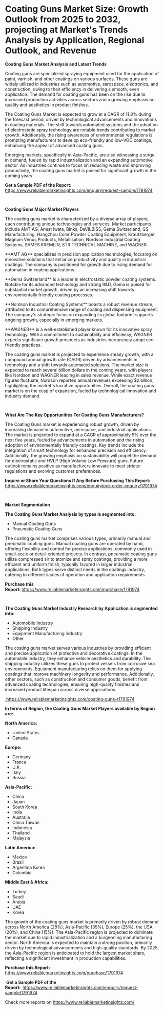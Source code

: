 <p><h1>Coating Guns Market Size: Growth Outlook from 2025 to 2032, projecting at Market's Trends Analysis by Application, Regional Outlook, and Revenue</h1></p><p><strong>Coating Guns Market Analysis and Latest Trends</strong></p>
<p><p>Coating guns are specialized spraying equipment used for the application of paint, varnish, and other coatings on various surfaces. These guns are widely utilized in industries such as automotive, aerospace, electronics, and construction, owing to their efficiency in delivering a smooth, even application. The demand for coating guns has been on the rise due to increased production activities across sectors and a growing emphasis on quality and aesthetics in product finishes.</p><p>The Coating Guns Market is expected to grow at a CAGR of 11.8% during the forecast period, driven by technological advancements and innovations in coating materials. The shift towards automated systems and the adoption of electrostatic spray technology are notable trends contributing to market growth. Additionally, the rising awareness of environmental regulations is prompting manufacturers to develop eco-friendly and low-VOC coatings, enhancing the appeal of advanced coating guns.</p><p>Emerging markets, specifically in Asia-Pacific, are also witnessing a surge in demand, fueled by rapid industrialization and an expanding automotive sector. As industries continue to focus on reducing waste and improving productivity, the coating guns market is poised for significant growth in the coming years.</p></p>
<p><strong>Get a Sample PDF of the Report:&nbsp;</strong> <a href="https://www.reliablemarketinsights.com/enquiry/request-sample/1791974?utm_campaign=2282&utm_medium=2&utm_source=Github&utm_content=ia&utm_term=20022025&utm_id=coating-guns">https://www.reliablemarketinsights.com/enquiry/request-sample/1791974</a></p>
<p>&nbsp;</p>
<p><strong>Coating Guns Major Market Players</strong></p>
<p><p>The coating guns market is characterized by a diverse array of players, each contributing unique technologies and services. Market participants include AMT AG, Anest Iwata, Binks, DeVILBISS, Gema Switzerland, GS Manufacturing, Hangzhou Color Powder Coating Equipment, Krautzberger, Magnum Venus Products, Metallisation, Nordson Industrial Coating Systems, SAMES KREMLIN, STR TECHNICAL MACHINE, and WAGNER.</p><p>**AMT AG** specializes in precision application technologies, focusing on innovative solutions that enhance productivity and quality in industrial coatings. The company is positioned for growth due to rising demand for automation in coating applications.</p><p>**Gema Switzerland** is a leader in electrostatic powder coating systems. Notable for its advanced technology and strong R&D, Gema is poised for substantial market growth, driven by an increasing shift towards environmentally friendly coating processes. </p><p>**Nordson Industrial Coating Systems** boasts a robust revenue stream, attributed to its comprehensive range of coating and dispensing equipment. The company's strategic focus on expanding its global footprint supports ongoing growth, especially in emerging markets.</p><p>**WAGNER** is a well-established player known for its innovative spray technology. With a commitment to sustainability and efficiency, WAGNER expects significant growth prospects as industries increasingly adopt eco-friendly practices.</p><p>The coating guns market is projected to experience steady growth, with a compound annual growth rate (CAGR) driven by advancements in technology and a shift towards automated solutions. The market size is expected to reach several billion dollars in the coming years, with players like Nordson and WAGNER leading in sales revenue. While exact revenue figures fluctuate, Nordson reported annual revenues exceeding $2 billion, highlighting the market's lucrative opportunities. Overall, the coating guns market is on the cusp of expansion, fueled by technological innovation and industry demand.</p></p>
<p>&nbsp;</p>
<p><strong>What Are The Key Opportunities For Coating Guns Manufacturers?</strong></p>
<p><p>The Coating Guns market is experiencing robust growth, driven by increasing demand in automotive, aerospace, and industrial applications. The market is projected to expand at a CAGR of approximately 5% over the next five years, fueled by advancements in automation and the rising adoption of environmentally friendly coatings. Key trends include the integration of smart technology for enhanced precision and efficiency. Additionally, the growing emphasis on sustainability will propel the demand for electrostatic and HVLP (High Volume Low Pressure) guns. Future outlook remains positive as manufacturers innovate to meet stricter regulations and evolving customer preferences.</p></p>
<p><strong>Inquire or Share Your Questions If Any Before Purchasing This Report:</strong> <a href="https://www.reliablemarketinsights.com/enquiry/pre-order-enquiry/1791974?utm_campaign=2282&utm_medium=2&utm_source=Github&utm_content=ia&utm_term=20022025&utm_id=coating-guns">https://www.reliablemarketinsights.com/enquiry/pre-order-enquiry/1791974</a></p>
<p>&nbsp;</p>
<p><strong>Market Segmentation</strong></p>
<p><strong>The Coating Guns Market Analysis by types is segmented into:</strong></p>
<p><ul><li>Manual Coating Guns</li><li>Pneumatic Coating Guns</li></ul></p>
<p><p>The coating guns market comprises various types, primarily manual and pneumatic coating guns. Manual coating guns are operated by hand, offering flexibility and control for precise applications, commonly used in small-scale or detail-oriented projects. In contrast, pneumatic coating guns utilize compressed air to atomize and spray coatings, providing a more efficient and uniform finish, typically favored in larger industrial applications. Both types serve distinct needs in the coatings industry, catering to different scales of operation and application requirements.</p></p>
<p><strong>Purchase this Report:&nbsp;</strong><a href="https://www.reliablemarketinsights.com/purchase/1791974?utm_campaign=2282&utm_medium=2&utm_source=Github&utm_content=ia&utm_term=20022025&utm_id=coating-guns">https://www.reliablemarketinsights.com/purchase/1791974</a></p>
<p>&nbsp;</p>
<p><strong>The Coating Guns Market Industry Research by Application is segmented into:</strong></p>
<p><ul><li>Automobile Industry</li><li>Shipping Industry</li><li>Equipment Manufacturing Industry</li><li>Other</li></ul></p>
<p><p>The coating guns market serves various industries by providing efficient and precise application of protective and decorative coatings. In the automobile industry, they enhance vehicle aesthetics and durability. The shipping industry utilizes these guns to protect vessels from corrosive sea environments. Equipment manufacturing relies on them for applying coatings that improve machinery longevity and performance. Additionally, other sectors, such as construction and consumer goods, benefit from advanced coating technologies, ensuring high-quality finishes and increased product lifespan across diverse applications.</p></p>
<p><a href="https://www.reliablemarketinsights.com/coating-guns-r1791974?utm_campaign=2282&utm_medium=2&utm_source=Github&utm_content=ia&utm_term=20022025&utm_id=coating-guns">&nbsp;https://www.reliablemarketinsights.com/coating-guns-r1791974</a></p>
<p><strong>In terms of Region, the Coating Guns Market Players available by Region are:</strong></p>
<p>
    <p> <strong> North America: </strong>
        <ul>
            <li>United States</li>
            <li>Canada</li>
        </ul>
        </p> 
    <p> <strong> Europe: </strong>
        <ul>
            <li>Germany</li>
            <li>France</li>
            <li>U.K.</li>
            <li>Italy</li>
            <li>Russia</li>
        </ul>
        </p> 
    <p> <strong> Asia-Pacific: </strong>
        <ul>
            <li>China</li>
            <li>Japan</li>
            <li>South Korea</li>
            <li>India</li>
            <li>Australia</li>
            <li>China Taiwan</li>
            <li>Indonesia</li>
            <li>Thailand</li>
            <li>Malaysia</li>
        </ul>
        </p> 
    <p> <strong> Latin America: </strong>
        <ul>
            <li>Mexico</li>
            <li>Brazil</li>
            <li>Argentina Korea</li>
            <li>Colombia</li>
        </ul>
        </p> 
    <p> <strong> Middle East & Africa: </strong>
        <ul>
            <li>Turkey</li>
            <li>Saudi</li>
            <li>Arabia</li>
            <li>UAE</li>
            <li>Korea</li>
        </ul>
    </p>
    </p>
<p><p>The growth of the coating guns market is primarily driven by robust demand across North America (28%), Asia-Pacific (35%), Europe (25%), the USA (20%), and China (15%). The Asia-Pacific region is projected to dominate the market due to rapid industrialization and a burgeoning manufacturing sector. North America is expected to maintain a strong position, primarily driven by technological advancements and high-quality standards. By 2025, the Asia-Pacific region is anticipated to hold the largest market share, reflecting a significant investment in production capabilities.</p></p>
<p><strong>Purchase this Report: </strong><a href="https://www.reliablemarketinsights.com/purchase/1791974?utm_campaign=2282&utm_medium=2&utm_source=Github&utm_content=ia&utm_term=20022025&utm_id=coating-guns">https://www.reliablemarketinsights.com/purchase/1791974</a></p>
<p>&nbsp;<strong>Get a Sample PDF of the Report:&nbsp;&nbsp;</strong><a href="https://www.reliablemarketinsights.com/enquiry/request-sample/1791974?utm_campaign=2282&utm_medium=2&utm_source=Github&utm_content=ia&utm_term=20022025&utm_id=coating-guns">https://www.reliablemarketinsights.com/enquiry/request-sample/1791974</a></p>
<p><strong></strong></p>
<p>Check more reports on <a href="https://www.reliablemarketinsights.com/?utm_campaign=2282&utm_medium=2&utm_source=Github&utm_content=ia&utm_term=20022025&utm_id=coating-guns">https://www.reliablemarketinsights.com/</a></p>